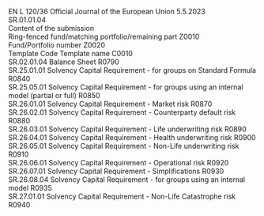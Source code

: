 EN  L 120/36 Official Journal of the European Union 5.5.2023  
SR.01.01.04  
Content of the submission  
Ring-fenced fund/matching portfolio/remaining part  Z0010  
Fund/Portfolio number  Z0020  
Template Code  Template name  C0010  
SR.02.01.04  Balance Sheet  R0790  
SR.25.01.01  Solvency Capital Requirement - for groups on Standard Formula  R0840  
SR.25.05.01  Solvency Capital Requirement - for groups using an internal model (partial 
or full)  R0850  
SR.26.01.01  Solvency Capital Requirement - Market risk  R0870  
SR.26.02.01  Solvency Capital Requirement - Counterparty default risk  R0880  
SR.26.03.01  Solvency Capital Requirement - Life underwriting risk  R0890  
SR.26.04.01  Solvency Capital Requirement - Health underwriting risk  R0900  
SR.26.05.01  Solvency Capital Requirement - Non-Life underwriting risk  R0910  
SR.26.06.01  Solvency Capital Requirement - Operational risk  R0920  
SR.26.07.01  Solvency Capital Requirement - Simplifications  R0930  
SR.26.08.04  Solvency Capital Requirement - for groups using an internal model  R0935  
SR.27.01.01  Solvency Capital Requirement - Non-Life Catastrophe risk  R0940